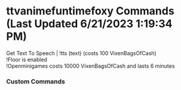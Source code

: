 # ttvanimefuntimefoxy Commands (Last Updated 6/21/2023 1:19:34 PM)
Get Text To Speech | !tts (text) (costs 100 VixenBagsOfCash) <br>
!Floor is enabled <br>
!Openminigames costs 10000 VixenBagsOfCash and lasts 6 minutes <br>
### Custom Commands <br>
```js
